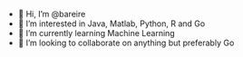 - 👋 Hi, I’m @bareire
- 👀 I’m interested in Java, Matlab, Python, R and Go
- 🌱 I’m currently learning Machine Learning 
- 💞️ I’m looking to collaborate on anything but preferably Go

<!---
bareire/bareire is a ✨ special ✨ repository because its `README.md` (this file) appears on your GitHub profile.
You can click the Preview link to take a look at your changes.
--->
